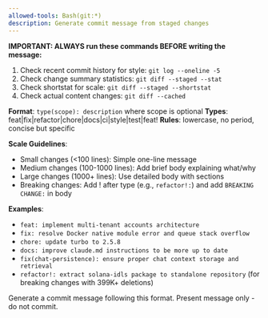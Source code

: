 ```yaml
---
allowed-tools: Bash(git:*)
description: Generate commit message from staged changes
---
```


**IMPORTANT: ALWAYS run these commands BEFORE writing the message:**

1. Check recent commit history for style: `git log --oneline -5`
2. Check change summary statistics: `git diff --staged --stat`
3. Check shortstat for scale: `git diff --staged --shortstat`
4. Check actual content changes: `git diff --cached`

**Format**: `type(scope): description` where scope is optional
**Types**: feat|fix|refactor|chore|docs|ci|style|test|feat!
**Rules**: lowercase, no period, concise but specific

**Scale Guidelines**:
- Small changes (<100 lines): Simple one-line message
- Medium changes (100-1000 lines): Add brief body explaining what/why
- Large changes (1000+ lines): Use detailed body with sections
- Breaking changes: Add ! after type (e.g., `refactor!:`) and add `BREAKING CHANGE:` in body

**Examples**:
- `feat: implement multi-tenant accounts architecture`
- `fix: resolve Docker native module error and queue stack overflow`
- `chore: update turbo to 2.5.8`
- `docs: improve claude.md instructions to be more up to date`
- `fix(chat-persistence): ensure proper chat context storage and retrieval`
- `refactor!: extract solana-idls package to standalone repository` (for breaking changes with 399K+ deletions)

Generate a commit message following this format. Present message only - do not commit.
